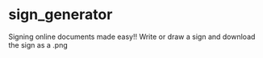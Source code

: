 # sign_generator
Signing online documents made easy!!
Write or draw a sign and download the sign as a .png
